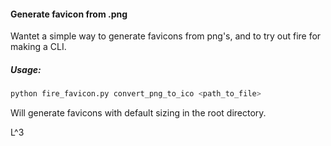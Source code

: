 #### Generate favicon from .png

Wantet a simple way to generate favicons from png's, and to try out fire for making a CLI.

##### Usage:

``` bash
python fire_favicon.py convert_png_to_ico <path_to_file>
```

Will generate favicons with default sizing in the root directory.

L^3
